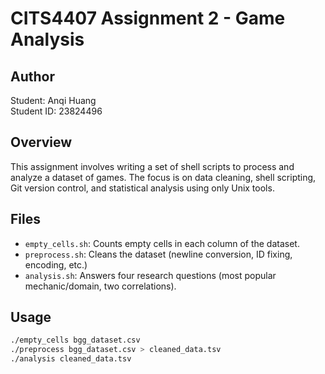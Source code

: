 # CITS4407 Assignment 2 - Game Analysis

## Author
Student: Anqi Huang  
 Student ID: 23824496

## Overview

This assignment involves writing a set of shell scripts to process and analyze a dataset of games. The focus is on data cleaning, shell scripting, Git version control, and statistical analysis using only Unix tools.

## Files

- `empty_cells.sh`: Counts empty cells in each column of the dataset.
- `preprocess.sh`: Cleans the dataset (newline conversion, ID fixing, encoding, etc.)
- `analysis.sh`: Answers four research questions (most popular mechanic/domain, two correlations).

## Usage

```bash
./empty_cells bgg_dataset.csv
./preprocess bgg_dataset.csv > cleaned_data.tsv
./analysis cleaned_data.tsv 
